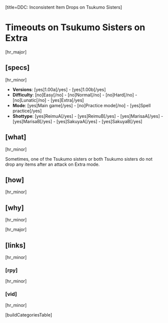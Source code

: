 [title=DDC: Inconsistent Item Drops on Tsukumo Sisters]
# Timeouts on Tsukumo Sisters on Extra
[hr_major]

## [specs]
[hr_minor]

* **Versions**: [yes]1.00a[/yes] - [yes]1.00b[/yes]
* **Difficulty**: [no]Easy[/no] - [no]Normal[/no] - [no]Hard[/no] - [no]Lunatic[/no] - [yes]Extra[/yes]
* **Mode**: [yes]Main game[/yes] -  [no]Practice mode[/no] - [yes]Spell practice[/yes]
* **Shottype**: [yes]ReimuA[/yes] - [yes]ReimuB[/yes] - [yes]MarisaA[/yes] - [yes]MarisaB[/yes] - [yes]SakuyaA[/yes] - [yes]SakuyaB[/yes]

## [what]
[hr_minor]

Sometimes, one of the Tsukumo sisters or both Tsukumo sisters do not drop any items after an attack on Extra mode.

## [how]
[hr_minor]




## [why]
[hr_minor]



[hr_major]
## [links]
[hr_minor]
### [rpy]
[hr_minor]
### [vid]
[hr_minor]

[buildCategoriesTable]